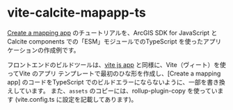 # vite-calcite-mapapp-ts

[Create a mapping app](https://developers.arcgis.com/calcite-design-system/tutorials/create-a-mapping-app/) のチュートリアルを、ArcGIS SDK for JavaScript  と Calcite components での「ESM」モジュールでのTypeScript を使ったアプリケーションの作成例です。

フロントエンドのビルドツールは、[vite js app](https://github.com/kataya/vite-jsapp) と同様に、Vite（ヴィート）を使ってVite のアプリ テンプレートで最初のひな形を作成し、[Create a mapping app] のコードをTypeScript でのビルドエラーにならないように、一部を書き換えしています。
また、`assets` のコピーには、rollup-plugin-copy を使っています (vite.config.ts に設定を記載してあります)。